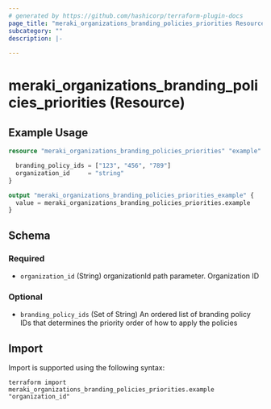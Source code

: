 ```yaml
---
# generated by https://github.com/hashicorp/terraform-plugin-docs
page_title: "meraki_organizations_branding_policies_priorities Resource - terraform-provider-meraki"
subcategory: ""
description: |-
  
---
```


# meraki_organizations_branding_policies_priorities (Resource)



## Example Usage

```terraform
resource "meraki_organizations_branding_policies_priorities" "example" {

  branding_policy_ids = ["123", "456", "789"]
  organization_id     = "string"
}

output "meraki_organizations_branding_policies_priorities_example" {
  value = meraki_organizations_branding_policies_priorities.example
}
```

<!-- schema generated by tfplugindocs -->
## Schema

### Required

- `organization_id` (String) organizationId path parameter. Organization ID

### Optional

- `branding_policy_ids` (Set of String) An ordered list of branding policy IDs that determines the priority order of how to apply the policies

## Import

Import is supported using the following syntax:

```shell
terraform import meraki_organizations_branding_policies_priorities.example "organization_id"
```
